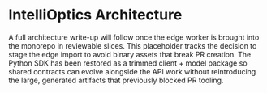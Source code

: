 # IntelliOptics Architecture

A full architecture write-up will follow once the edge worker is brought into the monorepo in
reviewable slices. This placeholder tracks the decision to stage the edge import to avoid binary
assets that break PR creation. The Python SDK has been restored as a trimmed client + model package
so shared contracts can evolve alongside the API work without reintroducing the large, generated
artifacts that previously blocked PR tooling.
